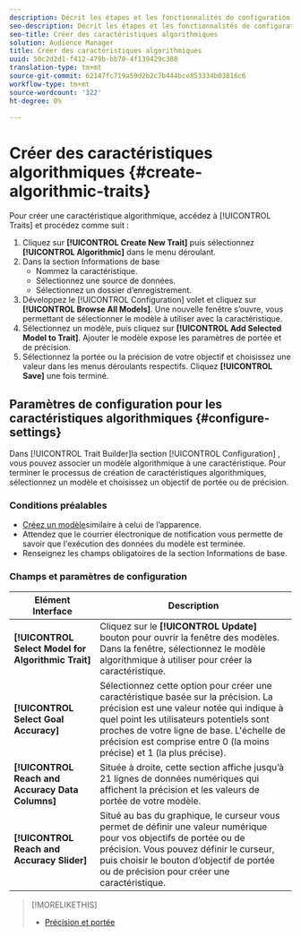 ```yaml
---
description: Décrit les étapes et les fonctionnalités de configuration propres au processus de création de caractéristiques algorithmiques.
seo-description: Décrit les étapes et les fonctionnalités de configuration propres au processus de création de caractéristiques algorithmiques.
seo-title: Créer des caractéristiques algorithmiques
solution: Audience Manager
title: Créer des caractéristiques algorithmiques
uuid: 50c2d2d1-f412-479b-bb70-4f139429c388
translation-type: tm+mt
source-git-commit: 62147fc719a59d2b2c7b444bce853334b03816c6
workflow-type: tm+mt
source-wordcount: '322'
ht-degree: 0%

---
```



# Créer des caractéristiques algorithmiques {#create-algorithmic-traits}

<!-- t_algo_trait_build.xml -->

Pour créer une caractéristique algorithmique, accédez à [!UICONTROL Traits] et procédez comme suit :

1. Cliquez sur **[!UICONTROL Create New Trait]** puis sélectionnez **[!UICONTROL Algorithmic]** dans le menu déroulant.
1. Dans la section Informations [](../../features/traits/create-onboarded-rule-based-traits.md) de base
   * Nommez la caractéristique.
   * Sélectionnez une source de données.
   * Sélectionnez un dossier d’enregistrement.
1. Développez le [!UICONTROL Configuration] volet et cliquez sur **[!UICONTROL Browse All Models]**.
Une nouvelle fenêtre s’ouvre, vous permettant de sélectionner le modèle à utiliser avec la caractéristique.
1. Sélectionnez un modèle, puis cliquez sur **[!UICONTROL Add Selected Model to Trait]**.
Ajouter le modèle expose les paramètres de portée et de précision.
1. Sélectionnez la portée ou la précision de votre objectif et choisissez une valeur dans les menus déroulants respectifs. Cliquez **[!UICONTROL Save]** une fois terminé.

## Paramètres de configuration pour les caractéristiques algorithmiques {#configure-settings}

Dans [!UICONTROL Trait Builder]la section [!UICONTROL Configuration] , vous pouvez associer un modèle algorithmique à une caractéristique. Pour terminer le processus de création de caractéristiques algorithmiques, sélectionnez un modèle et choisissez un objectif de portée ou de précision.

### Conditions préalables

<!-- r_algo_trait_config_section.xml -->

* [Créez un modèle](../../features/algorithmic-models/create-model.md)similaire à celui de l’apparence.
* Attendez que le courrier électronique de notification vous permette de savoir que l&#39;exécution des données du modèle est terminée.
* Renseignez les champs obligatoires de la section Informations [](../../features/traits/create-onboarded-rule-based-traits.md) de base.

### Champs et paramètres de configuration

| Elément Interface | Description |
|---|---|
| **[!UICONTROL Select Model for Algorithmic Trait]** | Cliquez sur le **[!UICONTROL Update]** bouton pour ouvrir la fenêtre des modèles. Dans la fenêtre, sélectionnez le modèle algorithmique à utiliser pour créer la caractéristique. |
| **[!UICONTROL Select Goal Accuracy]** | Sélectionnez cette option pour créer une caractéristique basée sur la précision. La précision est une valeur notée qui indique à quel point les utilisateurs potentiels sont proches de votre ligne de base. L&#39;échelle de précision est comprise entre 0 (la moins précise) et 1 (la plus précise). |
| **[!UICONTROL Reach and Accuracy Data Columns]** | Située à droite, cette section affiche jusqu’à 21 lignes de données numériques qui affichent la précision et les valeurs de portée de votre modèle. |
| **[!UICONTROL Reach and Accuracy Slider]** | Situé au bas du graphique, le curseur vous permet de définir une valeur numérique pour vos objectifs de portée ou de précision. Vous pouvez définir le curseur, puis choisir le bouton d’objectif de portée ou de précision pour créer une caractéristique. |

>[!MORELIKETHIS]
>
>* [Précision et portée](../../features/traits/trait-accuracy-reach.md)

